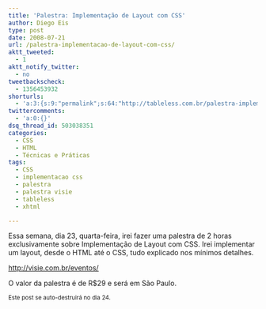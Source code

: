 ```yaml
---
title: 'Palestra: Implementação de Layout com CSS'
author: Diego Eis
type: post
date: 2008-07-21
url: /palestra-implementacao-de-layout-com-css/
aktt_tweeted:
  - 1
aktt_notify_twitter:
  - no
tweetbackscheck:
  - 1356453932
shorturls:
  - 'a:3:{s:9:"permalink";s:64:"http://tableless.com.br/palestra-implementacao-de-layout-com-css";s:7:"tinyurl";s:26:"http://tinyurl.com/43nsrea";s:4:"isgd";s:19:"http://is.gd/TwBAhU";}'
twittercomments:
  - 'a:0:{}'
dsq_thread_id: 503038351
categories:
  - CSS
  - HTML
  - Técnicas e Práticas
tags:
  - CSS
  - implementacao css
  - palestra
  - palestra visie
  - tableless
  - xhtml

---
```

Essa semana, dia 23, quarta-feira, irei fazer uma palestra de 2 horas exclusivamente sobre Implementação de Layout com CSS. Irei implementar um layout, desde o HTML até o CSS, tudo explicado nos mínimos detalhes.

<http://visie.com.br/eventos/>

O valor da palestra é de R$29 e será em São Paulo.

<small>Este post se auto-destruirá no dia 24.</small>